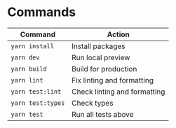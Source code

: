 # Commands

| Command           | Action                       |
| ----------------- | ---------------------------- |
| `yarn install`    | Install packages             |
| `yarn dev`        | Run local preview            |
| `yarn build`      | Build for production         |
| `yarn lint`       | Fix linting and formatting   |
| `yarn test:lint`  | Check linting and formatting |
| `yarn test:types` | Check types                  |
| `yarn test`       | Run all tests above          |
